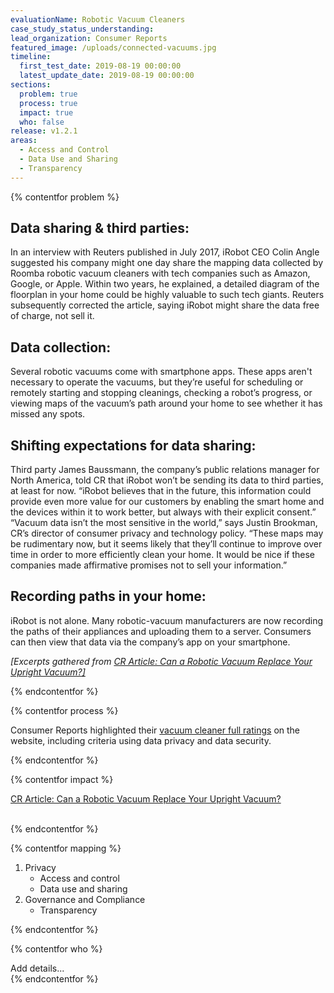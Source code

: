 ```yaml
---
evaluationName: Robotic Vacuum Cleaners
case_study_status_understanding:
lead_organization: Consumer Reports
featured_image: /uploads/connected-vacuums.jpg
timeline:
  first_test_date: 2019-08-19 00:00:00
  latest_update_date: 2019-08-19 00:00:00
sections:
  problem: true
  process: true
  impact: true
  who: false
release: v1.2.1
areas:
  - Access and Control
  - Data Use and Sharing
  - Transparency
---
```


{% contentfor problem %}
<div class="editable mt-3">
<h2>Data sharing &amp; third parties:</h2><p>In an interview with Reuters
published in July 2017, iRobot CEO Colin Angle suggested his company might
one day share the mapping data collected by Roomba robotic vacuum cleaners
with tech companies such as Amazon, Google, or Apple. Within two years, he
explained, a detailed diagram of the floorplan in your home could be highly
valuable to such tech giants. Reuters subsequently corrected the article,
saying iRobot might share the data free of charge, not sell it.</p><h2>Data
collection:</h2><p>Several robotic vacuums come with smartphone apps. These
apps aren't necessary to operate the vacuums, but they&rsquo;re useful for
scheduling or remotely starting and stopping cleanings, checking a
robot&rsquo;s progress, or viewing maps of the vacuum&rsquo;s path around
your home to see whether it has missed any spots.</p><h2>Shifting
expectations for data sharing:</h2><p>Third party James Baussmann, the
company&rsquo;s public relations manager for North America, told CR that
iRobot won&rsquo;t be sending its data to third parties, at least for now.
&ldquo;iRobot believes that in the future, this information could provide
even more value for our customers by enabling the smart home and the devices
within it to work better, but always with their explicit
consent.&rdquo;&nbsp;<br />&ldquo;Vacuum data isn&rsquo;t the most sensitive
in the world,&rdquo; says Justin Brookman, CR&rsquo;s director of consumer
privacy and technology policy. &ldquo;These maps may be rudimentary now, but
it seems likely that they&rsquo;ll continue to improve over time in order to
more efficiently clean your home. It would be nice if these companies made
affirmative promises not to sell your information.&rdquo;</p><h2>Recording
paths in your home:</h2><p>iRobot is not alone. Many robotic-vacuum
manufacturers are now recording the paths of their appliances and uploading
them to a server. Consumers can then view that data via the company&rsquo;s
app on your smartphone.&nbsp;</p><p><em>[Excerpts gathered from <a
target="_blank" rel="noopener"
href="https://www.consumerreports.org/robotic-vacuums/can-a-robotic-vacuum-replace-your-canister-or-upright/">CR
Article: Can a Robotic Vacuum Replace Your Upright Vacuum?]</a></em></p>
</div>
{% endcontentfor %}

{% contentfor process %}
<div class="editable mt-3">
<p>Consumer Reports highlighted their <a target="_blank" rel="noopener"
href="https://www.consumerreports.org/products/vacuum-cleaners/robotic-vacuum/view2/">vacuum
cleaner full ratings</a> on the website, including criteria using data
privacy and data security.&nbsp;</p>
</div>
{% endcontentfor %}

{% contentfor impact %}
<div class="editable mt-3">
<p><a target="_blank" rel="noopener"
href="https://www.consumerreports.org/robotic-vacuums/can-a-robotic-vacuum-replace-your-canister-or-upright/">CR
Article: Can a Robotic Vacuum Replace Your Upright Vacuum?</a><br
/>&nbsp;</p>
</div>
{% endcontentfor %}

{% contentfor mapping %}
<div class="editable mt-3">
<ol><li>Privacy<ul><li>Access and control</li><li>Data use and
sharing</li></ul></li><li>Governance and
Compliance<ul><li>Transparency</li></ul></li></ol>
</div>
{% endcontentfor %}

{% contentfor who %}
<div class="editable mt-3">
Add details...
</div>
{% endcontentfor %}

